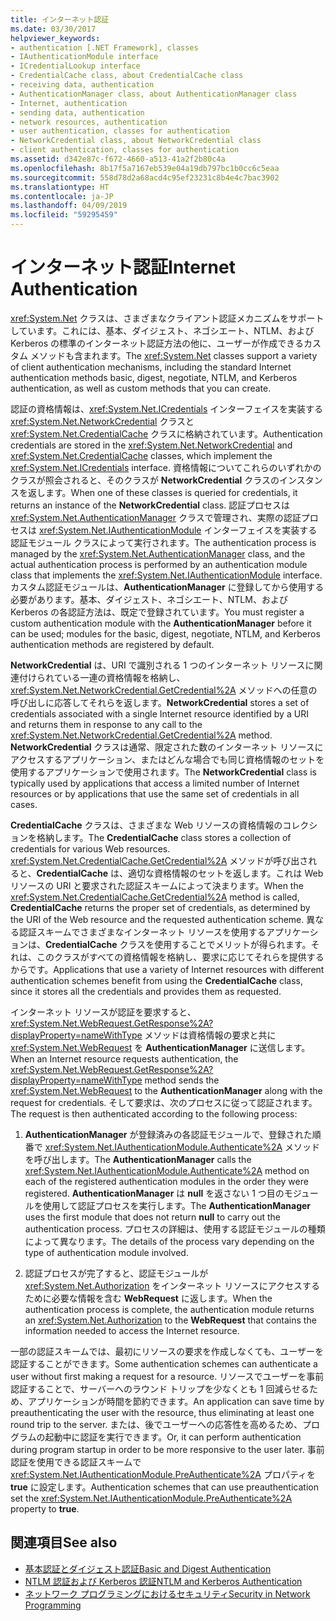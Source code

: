```yaml
---
title: インターネット認証
ms.date: 03/30/2017
helpviewer_keywords:
- authentication [.NET Framework], classes
- IAuthenticationModule interface
- ICredentialLookup interface
- CredentialCache class, about CredentialCache class
- receiving data, authentication
- AuthenticationManager class, about AuthenticationManager class
- Internet, authentication
- sending data, authentication
- network resources, authentication
- user authentication, classes for authentication
- NetworkCredential class, about NetworkCredential class
- client authentication, classes for authentication
ms.assetid: d342e87c-f672-4660-a513-41a2f2b80c4a
ms.openlocfilehash: 8b17f5a7167eb539e04a19db797bc1b0cc6c5eaa
ms.sourcegitcommit: 558d78d2a68acd4c95ef23231c8b4e4c7bac3902
ms.translationtype: HT
ms.contentlocale: ja-JP
ms.lasthandoff: 04/09/2019
ms.locfileid: "59295459"
---
```

# <a name="internet-authentication"></a><span data-ttu-id="8fff4-102">インターネット認証</span><span class="sxs-lookup"><span data-stu-id="8fff4-102">Internet Authentication</span></span>
<span data-ttu-id="8fff4-103"><xref:System.Net> クラスは、さまざまなクライアント認証メカニズムをサポートしています。これには、基本、ダイジェスト、ネゴシエート、NTLM、および Kerberos の標準のインターネット認証方法の他に、ユーザーが作成できるカスタム メソッドも含まれます。</span><span class="sxs-lookup"><span data-stu-id="8fff4-103">The <xref:System.Net> classes support a variety of client authentication mechanisms, including the standard Internet authentication methods basic, digest, negotiate, NTLM, and Kerberos authentication, as well as custom methods that you can create.</span></span>  
  
 <span data-ttu-id="8fff4-104">認証の資格情報は、<xref:System.Net.ICredentials> インターフェイスを実装する <xref:System.Net.NetworkCredential> クラスと <xref:System.Net.CredentialCache> クラスに格納されています。</span><span class="sxs-lookup"><span data-stu-id="8fff4-104">Authentication credentials are stored in the <xref:System.Net.NetworkCredential> and <xref:System.Net.CredentialCache> classes, which implement the <xref:System.Net.ICredentials> interface.</span></span> <span data-ttu-id="8fff4-105">資格情報についてこれらのいずれかのクラスが照会されると、そのクラスが **NetworkCredential** クラスのインスタンスを返します。</span><span class="sxs-lookup"><span data-stu-id="8fff4-105">When one of these classes is queried for credentials, it returns an instance of the **NetworkCredential** class.</span></span> <span data-ttu-id="8fff4-106">認証プロセスは <xref:System.Net.AuthenticationManager> クラスで管理され、実際の認証プロセスは <xref:System.Net.IAuthenticationModule> インターフェイスを実装する認証モジュール クラスによって実行されます。</span><span class="sxs-lookup"><span data-stu-id="8fff4-106">The authentication process is managed by the <xref:System.Net.AuthenticationManager> class, and the actual authentication process is performed by an authentication module class that implements the <xref:System.Net.IAuthenticationModule> interface.</span></span> <span data-ttu-id="8fff4-107">カスタム認証モジュールは、**AuthenticationManager** に登録してから使用する必要があります。基本、ダイジェスト、ネゴシエート、NTLM、および Kerberos の各認証方法は、既定で登録されています。</span><span class="sxs-lookup"><span data-stu-id="8fff4-107">You must register a custom authentication module with the **AuthenticationManager** before it can be used; modules for the basic, digest, negotiate, NTLM, and Kerberos authentication methods are registered by default.</span></span>  
  
 <span data-ttu-id="8fff4-108">**NetworkCredential** は、URI で識別される 1 つのインターネット リソースに関連付けられている一連の資格情報を格納し、<xref:System.Net.NetworkCredential.GetCredential%2A> メソッドへの任意の呼び出しに応答してそれらを返します。</span><span class="sxs-lookup"><span data-stu-id="8fff4-108">**NetworkCredential** stores a set of credentials associated with a single Internet resource identified by a URI and returns them in response to any call to the <xref:System.Net.NetworkCredential.GetCredential%2A> method.</span></span> <span data-ttu-id="8fff4-109">**NetworkCredential** クラスは通常、限定された数のインターネット リソースにアクセスするアプリケーション、またはどんな場合でも同じ資格情報のセットを使用するアプリケーションで使用されます。</span><span class="sxs-lookup"><span data-stu-id="8fff4-109">The **NetworkCredential** class is typically used by applications that access a limited number of Internet resources or by applications that use the same set of credentials in all cases.</span></span>  
  
 <span data-ttu-id="8fff4-110">**CredentialCache** クラスは、さまざまな Web リソースの資格情報のコレクションを格納します。</span><span class="sxs-lookup"><span data-stu-id="8fff4-110">The **CredentialCache** class stores a collection of credentials for various Web resources.</span></span> <span data-ttu-id="8fff4-111"><xref:System.Net.CredentialCache.GetCredential%2A> メソッドが呼び出されると、**CredentialCache** は、適切な資格情報のセットを返します。これは Web リソースの URI と要求された認証スキームによって決まります。</span><span class="sxs-lookup"><span data-stu-id="8fff4-111">When the <xref:System.Net.CredentialCache.GetCredential%2A> method is called, **CredentialCache** returns the proper set of credentials, as determined by the URI of the Web resource and the requested authentication scheme.</span></span> <span data-ttu-id="8fff4-112">異なる認証スキームでさまざまなインターネット リソースを使用するアプリケーションは、**CredentialCache** クラスを使用することでメリットが得られます。それは、このクラスがすべての資格情報を格納し、要求に応じてそれらを提供するからです。</span><span class="sxs-lookup"><span data-stu-id="8fff4-112">Applications that use a variety of Internet resources with different authentication schemes benefit from using the **CredentialCache** class, since it stores all the credentials and provides them as requested.</span></span>  
  
 <span data-ttu-id="8fff4-113">インターネット リソースが認証を要求すると、<xref:System.Net.WebRequest.GetResponse%2A?displayProperty=nameWithType> メソッドは資格情報の要求と共に <xref:System.Net.WebRequest> を **AuthenticationManager** に送信します。</span><span class="sxs-lookup"><span data-stu-id="8fff4-113">When an Internet resource requests authentication, the <xref:System.Net.WebRequest.GetResponse%2A?displayProperty=nameWithType> method sends the <xref:System.Net.WebRequest> to the **AuthenticationManager** along with the request for credentials.</span></span> <span data-ttu-id="8fff4-114">そして要求は、次のプロセスに従って認証されます。</span><span class="sxs-lookup"><span data-stu-id="8fff4-114">The request is then authenticated according to the following process:</span></span>  
  
1. <span data-ttu-id="8fff4-115">**AuthenticationManager** が登録済みの各認証モジュールで、登録された順番で <xref:System.Net.IAuthenticationModule.Authenticate%2A> メソッドを呼び出します。</span><span class="sxs-lookup"><span data-stu-id="8fff4-115">The **AuthenticationManager** calls the <xref:System.Net.IAuthenticationModule.Authenticate%2A> method on each of the registered authentication modules in the order they were registered.</span></span> <span data-ttu-id="8fff4-116">**AuthenticationManager** は **null** を返さない 1 つ目のモジュールを使用して認証プロセスを実行します。</span><span class="sxs-lookup"><span data-stu-id="8fff4-116">The **AuthenticationManager** uses the first module that does not return **null** to carry out the authentication process.</span></span> <span data-ttu-id="8fff4-117">プロセスの詳細は、使用する認証モジュールの種類によって異なります。</span><span class="sxs-lookup"><span data-stu-id="8fff4-117">The details of the process vary depending on the type of authentication module involved.</span></span>  
  
2. <span data-ttu-id="8fff4-118">認証プロセスが完了すると、認証モジュールが <xref:System.Net.Authorization> をインターネット リソースにアクセスするために必要な情報を含む **WebRequest** に返します。</span><span class="sxs-lookup"><span data-stu-id="8fff4-118">When the authentication process is complete, the authentication module returns an <xref:System.Net.Authorization> to the **WebRequest** that contains the information needed to access the Internet resource.</span></span>  
  
 <span data-ttu-id="8fff4-119">一部の認証スキームでは、最初にリソースの要求を作成しなくても、ユーザーを認証することができます。</span><span class="sxs-lookup"><span data-stu-id="8fff4-119">Some authentication schemes can authenticate a user without first making a request for a resource.</span></span> <span data-ttu-id="8fff4-120">リソースでユーザーを事前認証することで、サーバーへのラウンド トリップを少なくとも 1 回減らせるため、アプリケーションが時間を節約できます。</span><span class="sxs-lookup"><span data-stu-id="8fff4-120">An application can save time by preauthenticating the user with the resource, thus eliminating at least one round trip to the server.</span></span> <span data-ttu-id="8fff4-121">または、後でユーザーへの応答性を高めるため、プログラムの起動中に認証を実行できます。</span><span class="sxs-lookup"><span data-stu-id="8fff4-121">Or, it can perform authentication during program startup in order to be more responsive to the user later.</span></span> <span data-ttu-id="8fff4-122">事前認証を使用できる認証スキームで <xref:System.Net.IAuthenticationModule.PreAuthenticate%2A> プロパティを **true** に設定します。</span><span class="sxs-lookup"><span data-stu-id="8fff4-122">Authentication schemes that can use preauthentication set the <xref:System.Net.IAuthenticationModule.PreAuthenticate%2A> property to **true**.</span></span>  
  
## <a name="see-also"></a><span data-ttu-id="8fff4-123">関連項目</span><span class="sxs-lookup"><span data-stu-id="8fff4-123">See also</span></span>

- [<span data-ttu-id="8fff4-124">基本認証とダイジェスト認証</span><span class="sxs-lookup"><span data-stu-id="8fff4-124">Basic and Digest Authentication</span></span>](../../../docs/framework/network-programming/basic-and-digest-authentication.md)
- [<span data-ttu-id="8fff4-125">NTLM 認証および Kerberos 認証</span><span class="sxs-lookup"><span data-stu-id="8fff4-125">NTLM and Kerberos Authentication</span></span>](../../../docs/framework/network-programming/ntlm-and-kerberos-authentication.md)
- [<span data-ttu-id="8fff4-126">ネットワーク プログラミングにおけるセキュリティ</span><span class="sxs-lookup"><span data-stu-id="8fff4-126">Security in Network Programming</span></span>](../../../docs/framework/network-programming/security-in-network-programming.md)

